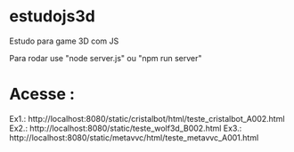 # estudojs3d
Estudo para game 3D com JS

Para rodar use "node server.js" ou "npm run server"

# Acesse :
Ex1.: http://localhost:8080/static/cristalbot/html/teste_cristalbot_A002.html
Ex2.: http://localhost:8080/static/teste_wolf3d_B002.html
Ex3.: http://localhost:8080/static/metavvc/html/teste_metavvc_A001.html